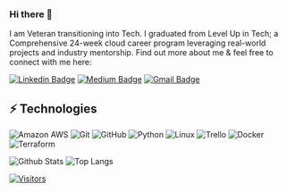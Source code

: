 ### Hi there 👋

<!-- Introduce yourself and give a brief introduction about yourself here.  Also include what tech you're interested in and what you are currently learning -->
I am Veteran transitioning into Tech. I graduated from Level Up in Tech; a Comprehensive 24-week cloud career program leveraging real-world projects and industry mentorship.
Find out more about me & feel free to connect with me here:

<!-- Replace the fields below with the information requested. Remember to remove the encapsulating <> characters. For spaces in names, use %20 (e.g. Broadus%20Palmer) -->

[![Linkedin Badge](https://img.shields.io/badge/-Jim%20Flermoen-blue?style=flat-square&logo=Linkedin&logoColor=white&link=www.linkedin.com/in/jimflermoen)](www.linkedin.com/in/jimflermoen)
[![Medium Badge](https://img.shields.io/badge/Jim%20Flermoen-12100E?style=flat-square&logo=medium&logoColor=white&link=medium.com/@james.flermoen)](medium.com/@james.flermoen)
[![Gmail Badge](https://img.shields.io/badge/-james.flermoen@gmail.com-c14438?style=flat-square&logo=Gmail&logoColor=white&link=mailto:james.flermoen@gmail.com)](mailto:james.flermoen@gmail.com)

## ⚡ Technologies

<!-- Check out the Badges folder for more badges -->

![Amazon AWS](https://img.shields.io/badge/Amazon%20AWS-232F3E?style=flat-square&logo=amazon-aws)
![Git](https://img.shields.io/badge/-Git-black?style=flat-square&logo=git)
![GitHub](https://img.shields.io/badge/-GitHub-181717?style=flat-square&logo=github)
![Python](https://img.shields.io/badge/-Python-black?style=flat-square&logo=Python)
![Linux](https://img.shields.io/badge/Linux-FCC624?style=flat-square&logo=linux&logoColor=black)
![Trello](https://img.shields.io/badge/Trello-%23026AA7.svg?style=flat-square&logo=Trello&logoColor=white)
![Docker](https://img.shields.io/badge/docker-%230db7ed.svg?style=for-the-badge&logo=docker&logoColor=white)
![Terraform](https://img.shields.io/badge/terraform-%235835CC.svg?style=for-the-badge&logo=terraform&logoColor=white)

<!-- Replace the fields below with the information requested. Remember to remove the encapsulating <> characters. -->

![Github Stats](https://github-readme-stats.vercel.app/api?username=JimFlermoen&count_private=true&show_icons=true&include_all_commits=true)
![Top Langs](https://github-readme-stats.vercel.app/api/top-langs/?username=JimFlermoen&hide=TeX&layout=compact)


[![Visitors](https://api.visitorbadge.io/api/visitors?path=JimFlermoen%2FJimFlermoen&label=VISITORS&countColor=%23263759)](https://visitorbadge.io/status?path=JimFlermoen%2FJimFlermoen)
